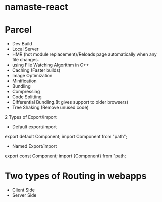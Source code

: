 # namaste-react

# Parcel

- Dev Build
- Local Server
- HMR (hot module replacement)/Reloads page automatically when any file changes.
- using File Watching Algorithm in C++
- Caching (Faster builds)
- Image Optimization
- Minification
- Bundling
- Compressing
- Code Splitting
- Differential Bundling.(It gives support to older browsers)
- Tree Shaking (Remove unused code)

2 Types of Export/Import

- Default export/import

export default Component;
import Component from "path";

- Named Export/import

export const Component;
import {Component} from "path;

# Two types of Routing in webapps

- Client Side
- Server Side
